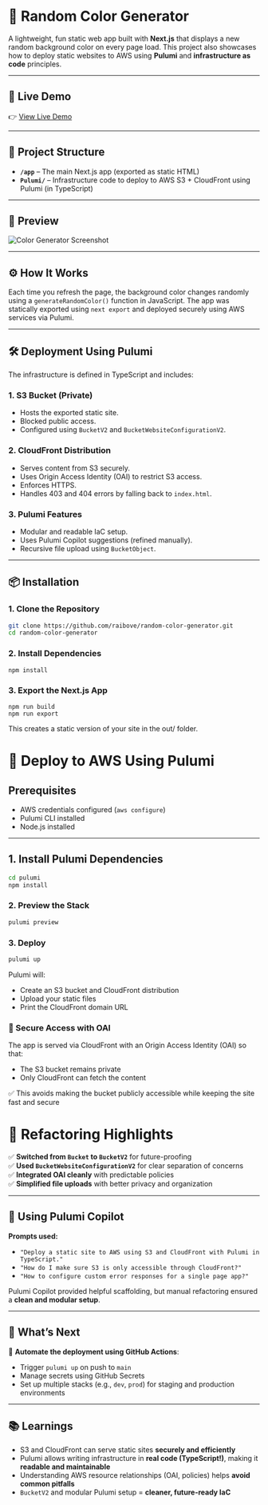 # 🎨 Random Color Generator

A lightweight, fun static web app built with **Next.js** that displays a new random background color on every page load. This project also showcases how to deploy static websites to AWS using **Pulumi** and **infrastructure as code** principles.

---

## 🚀 Live Demo

👉 [View Live Demo](https://dtdysydbnr00s.cloudfront.net/)

---

## 📁 Project Structure

- **`/app`** – The main Next.js app (exported as static HTML)
- **`Pulumi/`** – Infrastructure code to deploy to AWS S3 + CloudFront using Pulumi (in TypeScript)

---

## 📸 Preview

![Color Generator Screenshot](https://dev-to-uploads.s3.amazonaws.com/uploads/articles/jjo0zssgq8qustq1xafv.png)

---

## ⚙️ How It Works

Each time you refresh the page, the background color changes randomly using a `generateRandomColor()` function in JavaScript. The app was statically exported using `next export` and deployed securely using AWS services via Pulumi.

---

## 🛠️ Deployment Using Pulumi

The infrastructure is defined in TypeScript and includes:

### 1. **S3 Bucket (Private)**
- Hosts the exported static site.
- Blocked public access.
- Configured using `BucketV2` and `BucketWebsiteConfigurationV2`.

### 2. **CloudFront Distribution**
- Serves content from S3 securely.
- Uses Origin Access Identity (OAI) to restrict S3 access.
- Enforces HTTPS.
- Handles 403 and 404 errors by falling back to `index.html`.

### 3. **Pulumi Features**
- Modular and readable IaC setup.
- Uses Pulumi Copilot suggestions (refined manually).
- Recursive file upload using `BucketObject`.

---

## 📦 Installation

### 1. Clone the Repository

```bash
git clone https://github.com/raibove/random-color-generator.git
cd random-color-generator
```

### 2. Install Dependencies

```
npm install
```

### 3. Export the Next.js App
```
npm run build
npm run export
```

This creates a static version of your site in the out/ folder.

# 🧱 Deploy to AWS Using Pulumi

## Prerequisites

- AWS credentials configured (`aws configure`)
- Pulumi CLI installed
- Node.js installed

---

## 1. Install Pulumi Dependencies

```bash
cd pulumi
npm install
```

### 2. Preview the Stack

```bash
pulumi preview
```

### 3. Deploy
```bash
pulumi up
```

Pulumi will:

* Create an S3 bucket and CloudFront distribution
* Upload your static files
* Print the CloudFront domain URL

### 🔐 Secure Access with OAI
The app is served via CloudFront with an Origin Access Identity (OAI) so that:

* The S3 bucket remains private
* Only CloudFront can fetch the content

✅ This avoids making the bucket publicly accessible while keeping the site fast and secure

# 🧹 Refactoring Highlights

✅ **Switched from `Bucket` to `BucketV2`** for future-proofing  
✅ **Used `BucketWebsiteConfigurationV2`** for clear separation of concerns  
✅ **Integrated OAI cleanly** with predictable policies  
✅ **Simplified file uploads** with better privacy and organization  

---

## 🤖 Using Pulumi Copilot

**Prompts used:**
- `"Deploy a static site to AWS using S3 and CloudFront with Pulumi in TypeScript."`
- `"How do I make sure S3 is only accessible through CloudFront?"`
- `"How to configure custom error responses for a single page app?"`

Pulumi Copilot provided helpful scaffolding, but manual refactoring ensured a **clean and modular setup**.

---

## 🔄 What’s Next

📌 **Automate the deployment using GitHub Actions**:
- Trigger `pulumi up` on push to `main`
- Manage secrets using GitHub Secrets
- Set up multiple stacks (e.g., `dev`, `prod`) for staging and production environments

---

## 📚 Learnings

- S3 and CloudFront can serve static sites **securely and efficiently**
- Pulumi allows writing infrastructure in **real code (TypeScript!)**, making it **readable and maintainable**
- Understanding AWS resource relationships (OAI, policies) helps **avoid common pitfalls**
- `BucketV2` and modular Pulumi setup = **cleaner, future-ready IaC**
